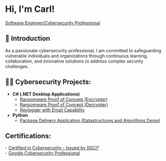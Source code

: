 <h1>Hi, I'm Carl! </h1>
<a href="https://www.linkedin.com/in/carledwinrigaud/">Software Enginner/Cybersecurity Professional</a>

<h2> 💬 Introduction </h2>
As a passionate cybersecurity professional, I am committed to safeguarding vulnerable individuals and organizations through continuous learning, collaboration, and innovative solutions to address complex security challenges.

<h2>👨‍💻 Cybersecurity Projects:</h2>

- <b>C# (.NET Desktop Applications)</b>
  - [Ransomware Proof of Concept (Encrypter)](https://github.com/joshmadakor1/EncrypterPOC)
  - [Ransomware Proof of Concept (Decrypter)](https://github.com/joshmadakor1/DecrypterPOC)
  - [Keylogger with Email Capability](https://github.com/joshmadakor1/Key-Logger-With-Email)
- <b>Python</b>
  - [Package Delivery Application (Datastructures and Algorithms Demo)](https://github.com/joshmadakor1/Package-Delivery-Pathfinding-Algorithm)

<h2> Certifications:</h2>
  - <a href="https://www.credly.com/badges/af327eb5-e78a-409c-bced-596d1355e9f1/public_url/">Certified in Cybersecurity - Issued by (ISC)²</a> <br>
  - <a href "">Google Cybersecurity Professional</a>

<!--
**joshmadakor1/joshmadakor1** is a ✨ _special_ ✨ repository because its `README.md` (this file) appears on your GitHub profile.

Here are some ideas to get you started:

- 🔭 I’m currently working on ...
- 🌱 I’m currently learning ...
- 👯 I’m looking to collaborate on ...
- 🤔 I’m looking for help with ...
- 💬 Ask me about ...
- 📫 How to reach me: ...
- 😄 Pronouns: ...
- ⚡ Fun fact: ...
-->
